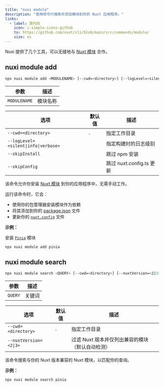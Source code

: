 ```yaml
---
title: "nuxi module"
description: "使用命令行搜索并添加模块到你的 Nuxt 应用程序。"
links:
  - label: 源代码
    icon: i-simple-icons-github
    to: https://github.com/nuxt/cli/blob/main/src/commands/module/
    size: xs
---
```


Nuxi 提供了几个工具，可以无缝地与 [Nuxt 模块](/modules) 合作。

## nuxi module add

<!--module-add-cmd-->
```bash [Terminal]
npx nuxi module add <MODULENAME> [--cwd=<directory>] [--logLevel=<silent|info|verbose>] [--skipInstall] [--skipConfig]
```
<!--/module-add-cmd-->

<!--module-add-args-->
参数 | 描述
--- | ---
`MODULENAME` | 模块名称
<!--/module-add-args-->

<!--module-add-opts-->
选项 | 默认值 | 描述
--- | --- | ---
`--cwd=<directory>` | `.` | 指定工作目录
`--logLevel=<silent\|info\|verbose>` |  | 指定构建时的日志级别
`--skipInstall` |  | 跳过 npm 安装
`--skipConfig` |  | 跳过 nuxt.config.ts 更新
<!--/module-add-opts-->

该命令允许你安装 [Nuxt 模块](/modules) 到你的应用程序中，无需手动工作。

运行该命令时，它会：

- 使用你的包管理器安装模块作为依赖
- 将其添加到你的 [package.json](/docs/guide/directory-structure/package) 文件
- 更新你的 [`nuxt.config`](/docs/guide/directory-structure/nuxt-config) 文件

**示例：**

安装 [`Pinia`](/modules/pinia) 模块
```bash [Terminal]
npx nuxi module add pinia
```

## nuxi module search

<!--module-search-cmd-->
```bash [Terminal]
npx nuxi module search <QUERY> [--cwd=<directory>] [--nuxtVersion=<2|3>]
```
<!--/module-search-cmd-->

<!--module-search-args-->
参数 | 描述
--- | ---
`QUERY` | 关键词
<!--/module-search-args-->

<!--module-search-opts-->
选项 | 默认值 | 描述
--- | --- | ---
`--cwd=<directory>` | `.` | 指定工作目录
`--nuxtVersion=<2\|3>` |  | 过滤 Nuxt 版本并仅列出兼容的模块（默认自动检测）
<!--/module-search-opts-->

该命令搜索与你的 Nuxt 版本兼容的 Nuxt 模块，以匹配你的查询。

**示例：**

```bash [Terminal]
npx nuxi module search pinia
```
